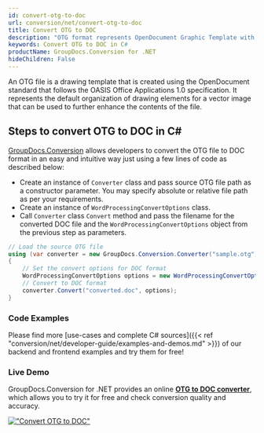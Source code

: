```yaml
---
id: convert-otg-to-doc
url: conversion/net/convert-otg-to-doc
title: Convert OTG to DOC
description: "OTG format represents OpenDocument Graphic Template with .otg extension. Learn how to convert OTG to DOC file programmatically in C# language using GroupDocs.Conversion for .NET library."
keywords: Convert OTG to DOC in C#
productName: GroupDocs.Conversion for .NET
hideChildren: False
---
```


An OTG file is a drawing template that is created using the OpenDocument standard that follows the OASIS Office Applications 1.0 specification. It represents the default organization of drawing elements for a vector image that can be used to further enhance the contents of the file.

## Steps to convert OTG to DOC in C#

[GroupDocs.Conversion](https://products.groupdocs.com/conversion/net) allows developers to convert the OTG file to DOC format in an easy and intuitive way just using a few lines of code as described below:

* Create an instance of `Converter` class and pass source OTG file path as a constructor parameter. You may specify absolute or relative file path as per your requirements. 
* Create an instance of `WordProcessingConvertOptions` class.
* Call `Converter` class `Convert` method and pass the filename for the converted DOC file and the `WordProcessingConvertOptions` object from the previous step as parameters.

```csharp
// Load the source OTG file
using (var converter = new GroupDocs.Conversion.Converter("sample.otg"))
{
    // Set the convert options for DOC format
    WordProcessingConvertOptions options = new WordProcessingConvertOptions();
    // Convert to DOC format
    converter.Convert("converted.doc", options);
}
```

### Code Examples

Please find more [use-cases and complete C# sources]({{< ref "conversion/net/developer-guide/examples-and-demos.md" >}}) of our backend and frontend examples and try them for free!

### Live Demo

GroupDocs.Conversion for .NET provides an online [**OTG to DOC converter**](https://products.groupdocs.app/conversion/otg-to-doc), which allows you to try it for free and check conversion quality and accuracy.

[!["Convert OTG to DOC"](conversion/net/images/convert-otg-to-doc.png)](https://products.groupdocs.app/conversion/otg-to-doc)